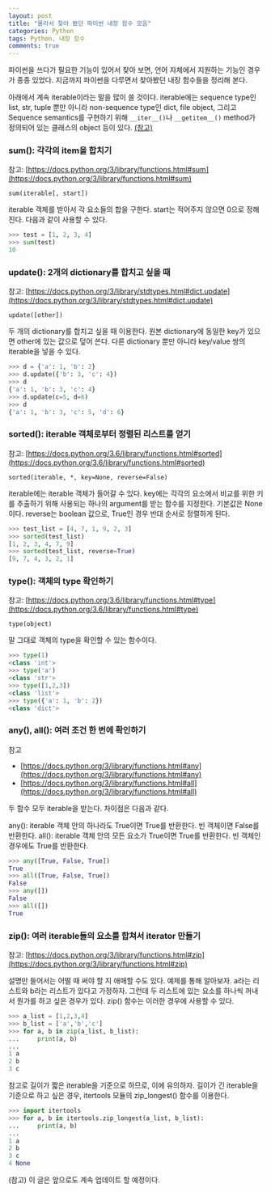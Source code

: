 ```yaml
---
layout: post
title: "몰라서 찾아 봤던 파이썬 내장 함수 모음"
categories: Python
tags: Python, 내장 함수
comments: true
---
```


파이썬을 쓰다가 필요한 기능이 있어서 찾아 보면, 언어 자체에서 지원하는 기능인 경우가 종종 있었다. 지금까지 파이썬을 다루면서 찾아봤던 내장 함수들을 정리해 본다.

아래에서 계속 iterable이라는 말을 많이 쓸 것이다. iterable에는 sequence type인 list, str, tuple 뿐만 아니라 non-sequence type인 dict, file object, 그리고 Sequence semantics를 구현하기 위해 `__iter__()`나 `__getitem__()` method가 정의되어 있는 클래스의 object 등이 있다. [(참고)](https://docs.python.org/3/glossary.html)

### sum(): 각각의 item을 합치기

참고: [https://docs.python.org/3/library/functions.html#sum](https://docs.python.org/3/library/functions.html#sum)

```
sum(iterable[, start])
```

iterable 객체를 받아서 각 요소들의 합을 구한다. start는 적어주지 않으면 0으로 정해진다. 다음과 같이 사용할 수 있다.

```python
>>> test = [1, 2, 3, 4]
>>> sum(test)
10
```

### update(): 2개의 dictionary를 합치고 싶을 때

참고: [https://docs.python.org/3/library/stdtypes.html#dict.update](https://docs.python.org/3/library/stdtypes.html#dict.update)

```
update([other])
```

두 개의 dictionary를 합치고 싶을 때 이용한다. 원본 dictionary에 동일한 key가 있으면 other에 있는 값으로 덮어 쓴다. 다른 dictionary 뿐만 아니라 key/value 쌍의 iterable을 넣을 수 있다. 

```python
>>> d = {'a': 1, 'b': 2}
>>> d.update({'b': 3, 'c': 4})
>>> d
{'a': 1, 'b': 3, 'c': 4}
>>> d.update(c=5, d=6)
>>> d
{'a': 1, 'b': 3, 'c': 5, 'd': 6}
```

### sorted(): iterable 객체로부터 정렬된 리스트를 얻기

참고: [https://docs.python.org/3.6/library/functions.html#sorted](https://docs.python.org/3.6/library/functions.html#sorted)

```
sorted(iterable, *, key=None, reverse=False)
```

iterable에는 iterable 객체가 들어갈 수 있다. key에는 각각의 요소에서 비교를 위한 키를 추출하기 위해 사용되는 하나의 argument를 받는 함수를 지정한다. 기본값은 None이다. reverse는 boolean 값으로, True인 경우 반대 순서로 정렬하게 된다. 

```python
>>> test_list = [4, 7, 1, 9, 2, 3]
>>> sorted(test_list)
[1, 2, 3, 4, 7, 9]
>>> sorted(test_list, reverse=True)
[9, 7, 4, 3, 2, 1]
```

### type(): 객체의 type 확인하기

참고: [https://docs.python.org/3.6/library/functions.html#type](https://docs.python.org/3.6/library/functions.html#type)

```
type(object)
```

말 그대로 객체의 type을 확인할 수 있는 함수이다. 

```python
>>> type(1)
<class 'int'>
>>> type('a')
<class 'str'>
>>> type([1,2,3])
<class 'list'>
>>> type({'a': 1, 'b': 2})
<class 'dict'>
```

### any(), all(): 여러 조건 한 번에 확인하기

참고
* [https://docs.python.org/3/library/functions.html#any](https://docs.python.org/3/library/functions.html#any)
* [https://docs.python.org/3/library/functions.html#all](https://docs.python.org/3/library/functions.html#all)

두 함수 모두 iterable을 받는다. 차이점은 다음과 같다.

any(): iterable 객체 안의 하나라도 True이면 True를 반환한다. 빈 객체이면 False를 반환한다.
all(): iterable 객체 안의 모든 요소가 True이면 True를 반환한다. 빈 객체인 경우에도 True를 반환한다.

```python
>>> any([True, False, True])
True
>>> all([True, False, True])
False
>>> any([])
False
>>> all([])
True
```

### zip(): 여러 iterable들의 요소를 합쳐서 iterator 만들기

참고: [https://docs.python.org/3/library/functions.html#zip](https://docs.python.org/3/library/functions.html#zip)

설명만 들어서는 어떨 때 써야 할 지 애매할 수도 있다. 예제를 통해 알아보자.
a라는 리스트와 b라는 리스트가 있다고 가정하자. 그런데 두 리스트에 있는 요소를 하나씩 꺼내서 뭔가를 하고 싶은 경우가 있다. zip() 함수는 이러한 경우에 사용할 수 있다.

```python
>>> a_list = [1,2,3,4]
>>> b_list = ['a','b','c']
>>> for a, b in zip(a_list, b_list):
...     print(a, b)
...
1 a
2 b
3 c
```

참고로 길이가 짧은 iterable을 기준으로 하므로, 이에 유의하자. 길이가 긴 iterable을 기준으로 하고 싶은 경우, itertools 모듈의 zip_longest() 함수를 이용한다.

```python
>>> import itertools
>>> for a, b in itertools.zip_longest(a_list, b_list):
...     print(a, b)
...
1 a
2 b
3 c
4 None
```

(참고) 이 글은 앞으로도 계속 업데이트 할 예정이다. 